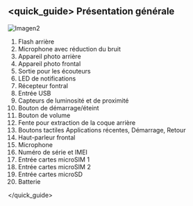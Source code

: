 ## <quick_guide> Présentation générale

![Imagen2](http://static.energysistem.com/images/manuals/42430/55f2a6c4ca522.jpg)

1. Flash arrière
2. Microphone avec réduction du bruit
3. Appareil photo arrière
4. Appareil photo frontal
5. Sortie pour les écouteurs
6. LED de notifications
7. Récepteur fontral
8. Entrée USB
9. Capteurs de luminosité et de proximité
10. Bouton de démarrage/éteint
11. Bouton de volume
12. Fente pour extraction de la coque arrière
13. Boutons tactiles Applications récentes, Démarrage, Retour
14. Haut-parleur frontal
15. Microphone
16. Numéro de série et IMEI
17. Entrée cartes microSIM 1
18. Entrée cartes microSIM 2
19. Entrée cartes microSD
20. Batterie


</quick_guide>
